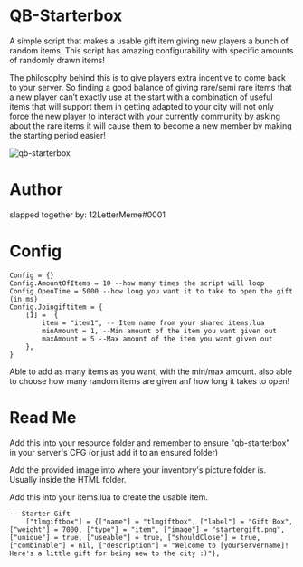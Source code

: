# QB-Starterbox

A simple script that makes a usable gift item giving new players a bunch of random items. This script has amazing configurability with specific amounts of randomly drawn items!

The philosophy behind this is to give players extra incentive to come back to your server. So finding a good balance of giving rare/semi rare items that a new player can’t exactly use at the start with a combination of useful items that will support them in getting adapted to your city will not only force the new player to interact with your currently community by asking about the rare items it will cause them to become a new member by making the starting period easier!

![qb-starterbox](https://user-images.githubusercontent.com/91357757/173148818-42a166c3-f016-4b78-91be-ed5eacd1ef84.png)

# Author
slapped together by: 12LetterMeme#0001

# Config
```
Config = {}
Config.AmountOfItems = 10 --how many times the script will loop
Config.OpenTime = 5000 --how long you want it to take to open the gift (in ms)
Config.Joingiftitem = {
    [1] =  {
        item = "item1", -- Item name from your shared items.lua
        minAmount = 1, --Min amount of the item you want given out
        maxAmount = 5 --Max amount of the item you want given out
    },
}
```
Able to add as many items as you want, with the min/max amount. also able to choose how many random items are given anf how long it takes to open!

# Read Me

Add this into your resource folder and remember to ensure "qb-starterbox" in your server's CFG (or just add it to an ensured folder)

Add the provided image into where your inventory's picture folder is. Usually inside the HTML folder.

Add this into your items.lua to create the usable item.
```
-- Starter Gift
	["tlmgiftbox"] = {["name"] = "tlmgiftbox", ["label"] = "Gift Box", ["weight"] = 7000, ["type"] = "item", ["image"] = "startergift.png", ["unique"] = true, ["useable"] = true, ["shouldClose"] = true, ["combinable"] = nil, ["description"] = "Welcome to [yourservername]! Here's a little gift for being new to the city :)"},
```

